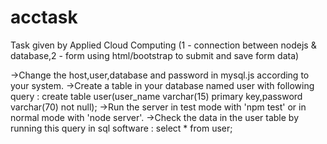 # acctask
Task given by Applied Cloud Computing (1 - connection between nodejs &amp; database,2 - form using html/bootstrap to submit and save form data)

->Change the host,user,database and password in mysql.js according to your system.
->Create a table in your database named user with following query :
  create table user(user_name varchar(15) primary key,password varchar(70) not null);
->Run the server in test mode with 'npm test' or in normal mode with 'node server'.
->Check the data in the user table by running this query in sql software :
  select * from user;
